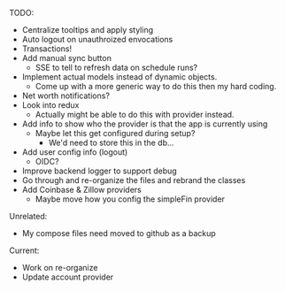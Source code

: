 TODO:

- Centralize tooltips and apply styling
- Auto logout on unauthroized envocations
- Transactions!
- Add manual sync button
  - SSE to tell to refresh data on schedule runs?
- Implement actual models instead of dynamic objects.
  - Come up with a more generic way to do this then my hard coding.
- Net worth notifications?
- Look into redux
  - Actually might be able to do this with provider instead.
- Add info to show who the provider is that the app is currently using
  - Maybe let this get configured during setup?
    - We'd need to store this in the db...
- Add user config info (logout)
  - OIDC?
- Improve backend logger to support debug
- Go through and re-organize the files and rebrand the classes
- Add Coinbase & Zillow providers
  - Maybe move how you config the simpleFin provider

Unrelated:

- My compose files need moved to github as a backup

Current:

- Work on re-organize
- Update account provider
